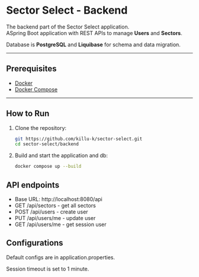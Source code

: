 # Sector Select - Backend

The backend part of the Sector Select application.  
ASpring Boot application with REST APIs to manage **Users** and **Sectors**.

Database is **PostgreSQL** and **Liquibase** for schema and data migration.

---

## Prerequisites

- [Docker](https://docs.docker.com/get-docker/)
- [Docker Compose](https://docs.docker.com/compose/install/)

---

## How to Run

1. Clone the repository:

   ```bash
   git https://github.com/killu-k/sector-select.git
   cd sector-select/backend
   ```
   
2. Build and start the application and db:

   ```bash
   docker compose up --build
   ```
   
## API endpoints

- Base URL: http://localhost:8080/api
- GET /api/sectors - get all sectors
- POST /api/users - create user
- PUT /api/users/me - update user
- GET /api/users/me - get session user

## Configurations

Default configs are in application.properties.

Session timeout is set to 1 minute.